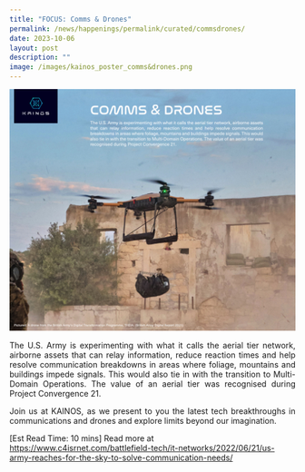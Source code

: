 ```yaml
---
title: "FOCUS: Comms & Drones"
permalink: /news/happenings/permalink/curated/commsdrones/
date: 2023-10-06
layout: post
description: ""
image: /images/kainos_poster_comms&drones.png
---
```

![](/images/kainos_poster_comms&amp;drones.png)

<p style="text-align: justify;">The U.S. Army is experimenting with what it calls the aerial tier network, airborne assets that can relay information, reduce reaction times and help resolve communication breakdowns in areas where foliage, mountains and buildings impede signals. This would also tie in with the transition to Multi-Domain Operations. The value of an aerial tier was recognised during Project Convergence 21.</p>

<p style="text-align: justify;">Join us at KAINOS, as we present to you the latest tech breakthroughs in communications and drones and explore limits beyond our imagination.</p>

[Est Read Time: 10 mins] Read more at https://www.c4isrnet.com/battlefield-tech/it-networks/2022/06/21/us-army-reaches-for-the-sky-to-solve-communication-needs/